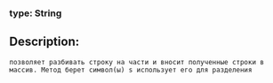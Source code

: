 ### type: String
## Description:
`
позволяет разбивать строку на части и вносит полученные строки в массив. Метод берет символ(ы) s использует его для разделения
`